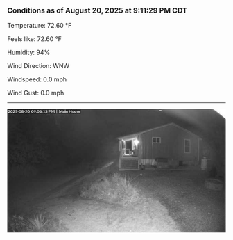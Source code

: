 ### Conditions as of August 20, 2025 at 9:11:29 PM CDT 

Temperature: 72.60 &deg;F

Feels like: 72.60 &deg;F

Humidity: 94%

Wind Direction: WNW

Windspeed: 0.0 mph

Wind Gust: 0.0 mph

---

<img src="./images/latest.jpeg"/>

